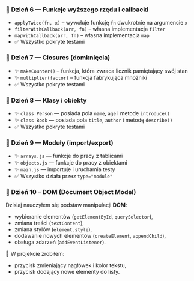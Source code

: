 ### 📅 Dzień 6 — Funkcje wyższego rzędu i callbacki
- `applyTwice(fn, x)` – wywołuje funkcję `fn` dwukrotnie na argumencie `x`
- `filterWithCallback(arr, fn)` – własna implementacja `filter`
- `mapWithCallback(arr, fn)` – własna implementacja `map`
- ✅ Wszystko pokryte testami


### 📅 Dzień 7 — Closures (domknięcia)
- ✨ `makeCounter()` – funkcja, która zwraca licznik pamiętający swój stan
- ✨ `multiplier(factor)` – funkcja fabrykująca mnożniki
- ✅ Wszystko pokryte testami

### 📅 Dzień 8 — Klasy i obiekty
- ✨ `class Person` — posiada pola `name`, `age` i metodę `introduce()`
- ✨ `class Book` — posiada pola `title`, `author` i metodę `describe()`
- ✅ Wszystko pokryte testami


### 📅 Dzień 9 — Moduły (import/export)
- ✨ `arrays.js` — funkcje do pracy z tablicami
- ✨ `objects.js` — funkcje do pracy z obiektami
- ✨ `main.js` — importuje i uruchamia testy
- ✅ Wszystko działa przez `type="module"`


### 📅 Dzień 10 – DOM (Document Object Model)

Dzisiaj nauczyłem się podstaw manipulacji **DOM**:
- wybieranie elementów (`getElementById`, `querySelector`),
- zmiana treści (`textContent`),
- zmiana stylów (`element.style`),
- dodawanie nowych elementów (`createElement`, `appendChild`),
- obsługa zdarzeń (`addEventListener`).

🔘 W projekcie zrobiłem:
- przycisk zmieniający nagłówek i kolor tekstu,
- przycisk dodający nowe elementy do listy.
